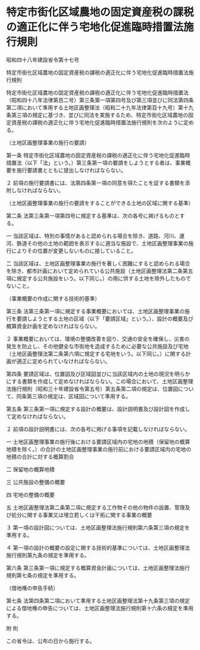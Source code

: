 # 特定市街化区域農地の固定資産税の課税の適正化に伴う宅地化促進臨時措置法施行規則

昭和四十八年建設省令第十七号

特定市街化区域農地の固定資産税の課税の適正化に伴う宅地化促進臨時措置法施行規則

特定市街化区域農地の固定資産税の課税の適正化に伴う宅地化促進臨時措置法（昭和四十八年法律第百二号）第三条第一項第四号及び第三項並びに同法第四条第二項において準用する土地区画整理法（昭和二十九年法律第百十九号）第十九条第三項の規定に基づき、並びに同法を実施するため、特定市街化区域農地の固定資産税の課税の適正化に伴う宅地化促進臨時措置法施行規則を次のように定める。

（土地区画整理事業の施行の要請）

第一条 特定市街化区域農地の固定資産税の課税の適正化に伴う宅地化促進臨時措置法（以下「法」という。）第三条第一項の要請をしようとする者は、事業概要を施行要請書とともに提出しなければならない。

２ 前項の施行要請書には、法第四条第一項の同意を得たことを証する書類を添附しなければならない。

（土地区画整理事業の施行の要請をすることができる土地の区域に関する基準）

第二条 法第三条第一項第四号に規定する基準は、次の各号に掲げるものとする。

一 当該区域は、特別の事情があると認められる場合を除き、道路、河川、運河、鉄道その他の土地の範囲を表示するに適当な施設で、土地区画整理事業の施行によりその位置が変更しないものに接していること。

二 当該区域は、土地区画整理事業の施行を著しく困難にすると認められる場合を除き、都市計画において定められている公共施設（土地区画整理法第二条第五項に規定する公共施設をいう。以下同じ。）の用に供する土地を除外したものでないこと。

（事業概要の作成に関する技術的基準）

第三条 法第三条第一項に規定する事業概要においては、土地区画整理事業の施行を要請しようとする土地の区域（以下「要請区域」という。）、設計の概要及び概算資金計画を定めなければならない。

２ 事業概要においては、環境の整備改善を図り、交通の安全を確保し、災害の発生を防止し、その他健全な市街地を造成するために必要な公共施設及び宅地（土地区画整理法第二条第六項に規定する宅地をいう。以下同じ。）に関する計画が適正に定められていなければならない。

第四条 要請区域は、位置図及び区域図並びに当該区域内の土地の現況を明らかにする書類を作成して定めなければならない。この場合において、土地区画整理法施行規則（昭和三十年建設省令第五号）第五条第二項の規定は、位置図について、同条第三項の規定は、区域図について準用する。

第五条 第三条第一項に規定する設計の概要は、設計説明書及び設計図を作成して定めなければならない。

２ 前項の設計説明書には、次の各号に掲げる事項を記載しなければならない。

一 土地区画整理事業の施行後における要請区域内の宅地の地積（保留地の概算地積を除く。）の合計の土地区画整理事業の施行前における要請区域内の宅地の地積の合計に対する概算割合

二 保留地の概算地積

三 公共施設の整備の概要

四 宅地の整備の概要

五 土地区画整理法第二条第二項に規定する工作物その他の物件の設置、管理及び処分に関する事業又は埋立若しくは干拓に関する事業の概要

３ 第一項の設計図については、土地区画整理法施行規則第六条第三項の規定を準用する。

４ 第一項の設計の概要の設定に関する技術的基準については、土地区画整理法施行規則第九条の規定を準用する。

第六条 第三条第一項に規定する概算資金計画については、土地区画整理法施行規則第七条の規定を準用する。

（借地権の申告手続）

第七条 法第四条第二項において準用する土地区画整理法第十九条第三項の規定による借地権の申告については、土地区画整理法施行規則第十六条の規定を準用する。

附 則

この省令は、公布の日から施行する。
